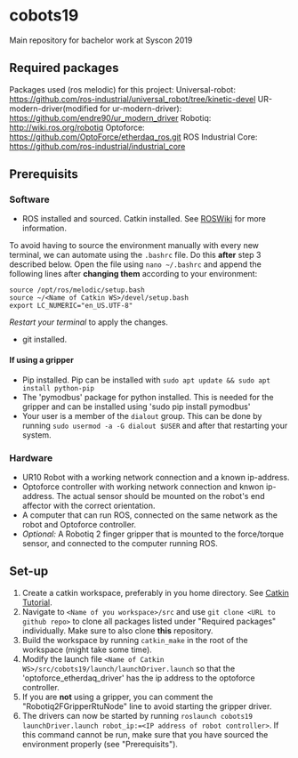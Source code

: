 # cobots19
Main repository for bachelor work at Syscon 2019

## Required packages
Packages used (ros melodic) for this project:
Universal-robot: https://github.com/ros-industrial/universal_robot/tree/kinetic-devel
UR-modern-driver(modified for ur-modern-driver): https://github.com/endre90/ur_modern_driver
Robotiq: http://wiki.ros.org/robotiq
Optoforce: https://github.com/OptoForce/etherdaq_ros.git
ROS Industrial Core: https://github.com/ros-industrial/industrial_core

## Prerequisits
### Software
* ROS installed and sourced. Catkin installed. See [ROSWiki](http://wiki.ros.org/) for more information.

 To avoid having to source the environment manually with every new terminal, we can automate using the `.bashrc` file. Do this **after** step 3 described below.
 Open the file using `nano ~/.bashrc` and append the following lines after **changing them** according to your environment:
 
 ```
 source /opt/ros/melodic/setup.bash
 source ~/<Name of Catkin WS>/devel/setup.bash
 export LC_NUMERIC="en_US.UTF-8"
 ```

 *Restart your terminal* to apply the changes.
* git installed.

#### If using a gripper
* Pip installed. Pip can be installed with `sudo apt update && sudo apt install python-pip`
* The 'pymodbus' package for python installed. This is needed for the gripper and can be installed using 'sudo pip install pymodbus'
* Your user is a member of the `dialout` group. This can be done by running `sudo usermod -a -G dialout $USER` and after that restarting your system.

### Hardware
* UR10 Robot with a working network connection and a known ip-address.
* Optoforce controller with working network connection and knwon ip-address. The actual sensor should be mounted on the robot's end affector with the correct orientation.
* A computer that can run ROS, connected on the same network as the robot and Optoforce controller.
* *Optional:* A Robotiq 2 finger gripper that is mounted to the force/torque sensor, and connected to the computer running ROS.

## Set-up

1. Create a catkin workspace, preferably in you home directory. See [Catkin Tutorial](http://wiki.ros.org/catkin/Tutorials/create_a_workspace). 
2. Navigate to `<Name of you workspace>/src` and use `git clone <URL to github repo>` to clone all packages listed under "Required packages" individually. Make sure to also clone **this** repository.
3. Build the workspace by running `catkin_make` in the root of the workspace (might take some time).
4. Modify the launch file `<Name of Catkin WS>/src/cobots19/launch/launchDriver.launch` so that the 'optoforce_etherdaq_driver' has the ip address to the optoforce controller.
5. If you are **not** using a gripper, you can comment the "Robotiq2FGripperRtuNode" line to avoid starting the gripper driver. 
6. The drivers can now be started by running `roslaunch cobots19 launchDriver.launch robot_ip:=<IP address of robot controller>`. If this command cannot be run, make sure that you have sourced the environment properly (see "Prerequisits").
